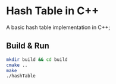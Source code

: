 # Hash Table in C++

A basic hash table implementation in C++;

## Build & Run

```sh
mkdir build && cd build
cmake ..
make
./hashTable
```